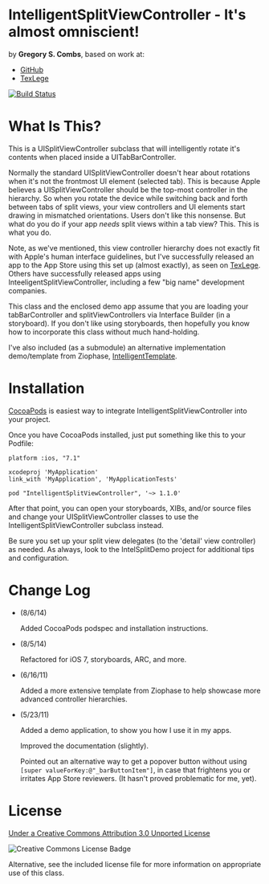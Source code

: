 IntelligentSplitViewController - It's almost omniscient!
=============
by **Gregory S. Combs**, based on work at:  
  
- [GitHub](https://github.com/grgcombs/IntelligentSplitViewController)  
- [TexLege](http://www.texlege.com)  

[![Build Status](https://travis-ci.org/grgcombs/IntelligentSplitViewController.svg?branch=master)](https://travis-ci.org/grgcombs/IntelligentSplitViewController)

What Is This?
=============

This is a UISplitViewController subclass that will intelligently rotate it's contents when placed inside a UITabBarController.

Normally the standard UISplitViewController doesn't hear about rotations when it's not the frontmost UI element (selected tab). This is because Apple believes a UISplitViewController should be the top-most controller in the hierarchy. So when you rotate the device while switching back and forth between tabs of split views, your view controllers and UI elements start drawing in mismatched orientations.  Users don't like this nonsense.  But what do you do if your app *needs* split views within a tab view?  This.  This is what you do.

Note, as we've mentioned, this view controller hierarchy does not exactly fit with Apple's human interface guidelines, but I've successfully released an app to the App Store using this set up (almost exactly), as seen on [TexLege](http://www.texlege.com). Others have successfully released apps using InteeligentSplitViewController, including a few "big name" development companies.

This class and the enclosed demo app assume that you are loading your tabBarController and splitViewControllers via Interface Builder (in a storyboard).  If you don't like using storyboards, then hopefully you know how to incorporate this class without much hand-holding.

I've also included (as a submodule) an alternative implementation demo/template from Ziophase, [IntelligentTemplate](https://www.github.com/ziophase/IntelligentTemplate).

Installation
=========================

[CocoaPods](/http://guides.cocoapods.org) is easiest way to integrate IntelligentSplitViewController into your project.

Once you have CocoaPods installed, just put something like this to your Podfile:

	platform :ios, "7.1"

	xcodeproj 'MyApplication'
	link_with 'MyApplication', 'MyApplicationTests'

	pod "IntelligentSplitViewController", '~> 1.1.0'

After that point, you can open your storyboards, XIBs, and/or source files and change your UISplitViewController classes to use the IntelligentSplitViewController subclass instead.

Be sure you set up your split view delegates (to the 'detail' view controller) as needed.  As always, look to the IntelSplitDemo project for additional tips and configuration.

Change Log
=========================

- 	(8/6/14)  

	Added CocoaPods podspec and installation instructions.  

- 	(8/5/14)  

	Refactored for iOS 7, storyboards, ARC, and more.  

- 	(6/16/11)  
	
	Added a more extensive template from Ziophase to help showcase more advanced controller hierarchies.  
		
- 	(5/23/11)  
	
	Added a demo application, to show you how I use it in my apps.  
	
	Improved the documentation (slightly).  
	
	Pointed out an alternative way to get a popover button without using `[super valueForKey:@"_barButtonItem"]`, in case that frightens you or irritates App Store reviewers.  (It hasn't proved problematic for me, yet).  

License
=========================

[Under a Creative Commons Attribution 3.0 Unported License](http://creativecommons.org/licenses/by/3.0/)

![Creative Commons License Badge](http://i.creativecommons.org/l/by/3.0/88x31.png "Creative Commons Attribution")

Alternative, see the included license file for more information on appropriate use of this class.

